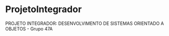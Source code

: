 # ProjetoIntegrador
PROJETO INTEGRADOR: DESENVOLVIMENTO DE SISTEMAS ORIENTADO A OBJETOS - Grupo 47A
